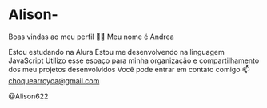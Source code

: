 # Alison-
Boas vindas ao meu perfil 💙💙
Meu nome é Andrea

Estou estudando na Alura
Estou me desenvolvendo na linguagem JavaScript
Utilizo esse espaço para minha organização e compartilhamento dos meu projetos desenvolvidos
Você pode entrar em contato comigo 📫
choquearroyoa@gmail.com

@Alison622
